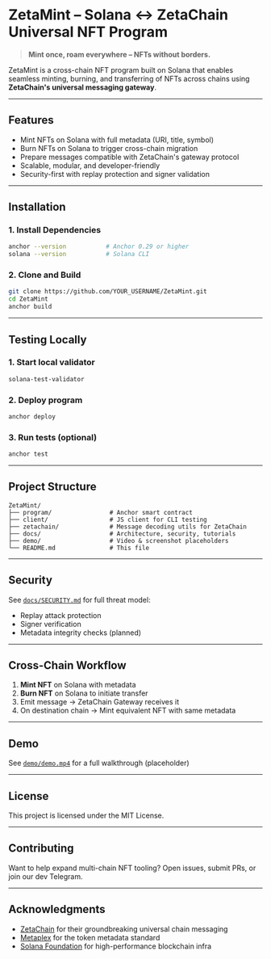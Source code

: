 
# ZetaMint – Solana ↔ ZetaChain Universal NFT Program

> **Mint once, roam everywhere – NFTs without borders.**

ZetaMint is a cross-chain NFT program built on Solana that enables seamless minting, burning, and transferring of NFTs across chains using **ZetaChain's universal messaging gateway**.

---

## Features

- Mint NFTs on Solana with full metadata (URI, title, symbol)
- Burn NFTs on Solana to trigger cross-chain migration
- Prepare messages compatible with ZetaChain's gateway protocol
- Scalable, modular, and developer-friendly
- Security-first with replay protection and signer validation

---

## Installation

### 1. Install Dependencies
```bash
anchor --version           # Anchor 0.29 or higher
solana --version           # Solana CLI
```

### 2. Clone and Build
```bash
git clone https://github.com/YOUR_USERNAME/ZetaMint.git
cd ZetaMint
anchor build
```

---

## Testing Locally

### 1. Start local validator
```bash
solana-test-validator
```

### 2. Deploy program
```bash
anchor deploy
```

### 3. Run tests (optional)
```bash
anchor test
```

---

## Project Structure

```
ZetaMint/
├── program/                # Anchor smart contract
├── client/                 # JS client for CLI testing
├── zetachain/              # Message decoding utils for ZetaChain
├── docs/                   # Architecture, security, tutorials
├── demo/                   # Video & screenshot placeholders
└── README.md               # This file
```

---

## Security

See [`docs/SECURITY.md`](./docs/SECURITY.md) for full threat model:
- Replay attack protection
- Signer verification
- Metadata integrity checks (planned)

---

## Cross-Chain Workflow

1. **Mint NFT** on Solana with metadata
2. **Burn NFT** on Solana to initiate transfer
3. Emit message → ZetaChain Gateway receives it
4. On destination chain → Mint equivalent NFT with same metadata

---

## Demo

See [`demo/demo.mp4`](./demo/demo.mp4) for a full walkthrough (placeholder)

---

## License

This project is licensed under the MIT License.

---

## Contributing

Want to help expand multi-chain NFT tooling? Open issues, submit PRs, or join our dev Telegram.

---

## Acknowledgments

- [ZetaChain](https://www.zetachain.com/) for their groundbreaking universal chain messaging
- [Metaplex](https://www.metaplex.com/) for the token metadata standard
- [Solana Foundation](https://solana.org/) for high-performance blockchain infra


